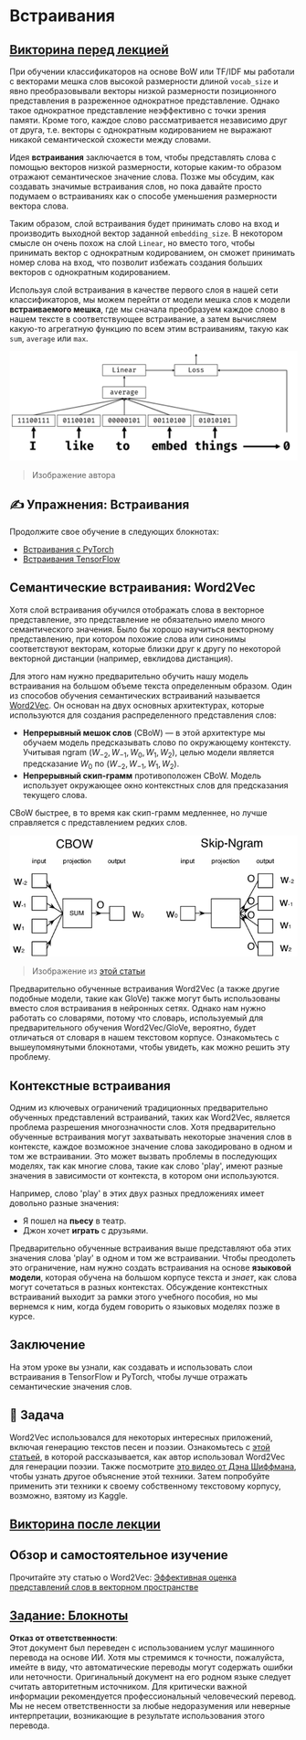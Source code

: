 # Встраивания

## [Викторина перед лекцией](https://red-field-0a6ddfd03.1.azurestaticapps.net/quiz/114)

При обучении классификаторов на основе BoW или TF/IDF мы работали с векторами мешка слов высокой размерности длиной `vocab_size` и явно преобразовывали векторы низкой размерности позиционного представления в разреженное однократное представление. Однако такое однократное представление неэффективно с точки зрения памяти. Кроме того, каждое слово рассматривается независимо друг от друга, т.е. векторы с однократным кодированием не выражают никакой семантической схожести между словами.

Идея **встраивания** заключается в том, чтобы представлять слова с помощью векторов низкой размерности, которые каким-то образом отражают семантическое значение слова. Позже мы обсудим, как создавать значимые встраивания слов, но пока давайте просто подумаем о встраиваниях как о способе уменьшения размерности вектора слова.

Таким образом, слой встраивания будет принимать слово на вход и производить выходной вектор заданной `embedding_size`. В некотором смысле он очень похож на слой `Linear`, но вместо того, чтобы принимать вектор с однократным кодированием, он сможет принимать номер слова на вход, что позволит избежать создания больших векторов с однократным кодированием.

Используя слой встраивания в качестве первого слоя в нашей сети классификаторов, мы можем перейти от модели мешка слов к модели **встраиваемого мешка**, где мы сначала преобразуем каждое слово в нашем тексте в соответствующее встраивание, а затем вычисляем какую-то агрегатную функцию по всем этим встраиваниям, такую как `sum`, `average` или `max`.

![Изображение, показывающее классификатор встраиваний для пяти последовательных слов.](../../../../../translated_images/embedding-classifier-example.b77f021a7ee67eeec8e68bfe11636c5b97d6eaa067515a129bfb1d0034b1ac5b.ru.png)

> Изображение автора

## ✍️ Упражнения: Встраивания

Продолжите свое обучение в следующих блокнотах:
* [Встраивания с PyTorch](../../../../../lessons/5-NLP/14-Embeddings/EmbeddingsPyTorch.ipynb)
* [Встраивания TensorFlow](../../../../../lessons/5-NLP/14-Embeddings/EmbeddingsTF.ipynb)

## Семантические встраивания: Word2Vec

Хотя слой встраивания обучился отображать слова в векторное представление, это представление не обязательно имело много семантического значения. Было бы хорошо научиться векторному представлению, при котором похожие слова или синонимы соответствуют векторам, которые близки друг к другу по некоторой векторной дистанции (например, евклидова дистанция).

Для этого нам нужно предварительно обучить нашу модель встраивания на большом объеме текста определенным образом. Один из способов обучения семантических встраиваний называется [Word2Vec](https://en.wikipedia.org/wiki/Word2vec). Он основан на двух основных архитектурах, которые используются для создания распределенного представления слов:

 - **Непрерывный мешок слов** (CBoW) — в этой архитектуре мы обучаем модель предсказывать слово по окружающему контексту. Учитывая ngram $(W_{-2},W_{-1},W_0,W_1,W_2)$, целью модели является предсказание $W_0$ по $(W_{-2},W_{-1},W_1,W_2)$.
 - **Непрерывный скип-грамм** противоположен CBoW. Модель использует окружающее окно контекстных слов для предсказания текущего слова.

CBoW быстрее, в то время как скип-грамм медленнее, но лучше справляется с представлением редких слов.

![Изображение, показывающее как CBoW, так и алгоритмы Skip-Gram для преобразования слов в векторы.](../../../../../translated_images/example-algorithms-for-converting-words-to-vectors.fbe9207a726922f6f0f5de66427e8a6eda63809356114e28fb1fa5f4a83ebda7.ru.png)

> Изображение из [этой статьи](https://arxiv.org/pdf/1301.3781.pdf)

Предварительно обученные встраивания Word2Vec (а также другие подобные модели, такие как GloVe) также могут быть использованы вместо слоя встраивания в нейронных сетях. Однако нам нужно работать со словарями, потому что словарь, используемый для предварительного обучения Word2Vec/GloVe, вероятно, будет отличаться от словаря в нашем текстовом корпусе. Ознакомьтесь с вышеупомянутыми блокнотами, чтобы увидеть, как можно решить эту проблему.

## Контекстные встраивания

Одним из ключевых ограничений традиционных предварительно обученных представлений встраиваний, таких как Word2Vec, является проблема разрешения многозначности слов. Хотя предварительно обученные встраивания могут захватывать некоторые значения слов в контексте, каждое возможное значение слова закодировано в одном и том же встраивании. Это может вызвать проблемы в последующих моделях, так как многие слова, такие как слово 'play', имеют разные значения в зависимости от контекста, в котором они используются.

Например, слово 'play' в этих двух разных предложениях имеет довольно разные значения:

- Я пошел на **пьесу** в театр.
- Джон хочет **играть** с друзьями.

Предварительно обученные встраивания выше представляют оба этих значения слова 'play' в одном и том же встраивании. Чтобы преодолеть это ограничение, нам нужно создать встраивания на основе **языковой модели**, которая обучена на большом корпусе текста и *знает*, как слова могут сочетаться в разных контекстах. Обсуждение контекстных встраиваний выходит за рамки этого учебного пособия, но мы вернемся к ним, когда будем говорить о языковых моделях позже в курсе.

## Заключение

На этом уроке вы узнали, как создавать и использовать слои встраивания в TensorFlow и PyTorch, чтобы лучше отражать семантические значения слов.

## 🚀 Задача

Word2Vec использовался для некоторых интересных приложений, включая генерацию текстов песен и поэзии. Ознакомьтесь с [этой статьей](https://www.politetype.com/blog/word2vec-color-poems), в которой рассказывается, как автор использовал Word2Vec для генерации поэзии. Также посмотрите [это видео от Дэна Шиффмана](https://www.youtube.com/watch?v=LSS_bos_TPI&ab_channel=TheCodingTrain), чтобы узнать другое объяснение этой техники. Затем попробуйте применить эти техники к своему собственному текстовому корпусу, возможно, взятому из Kaggle.

## [Викторина после лекции](https://red-field-0a6ddfd03.1.azurestaticapps.net/quiz/214)

## Обзор и самостоятельное изучение

Прочитайте эту статью о Word2Vec: [Эффективная оценка представлений слов в векторном пространстве](https://arxiv.org/pdf/1301.3781.pdf)

## [Задание: Блокноты](assignment.md)

**Отказ от ответственности**:  
Этот документ был переведен с использованием услуг машинного перевода на основе ИИ. Хотя мы стремимся к точности, пожалуйста, имейте в виду, что автоматические переводы могут содержать ошибки или неточности. Оригинальный документ на его родном языке следует считать авторитетным источником. Для критически важной информации рекомендуется профессиональный человеческий перевод. Мы не несем ответственности за любые недоразумения или неверные интерпретации, возникающие в результате использования этого перевода.